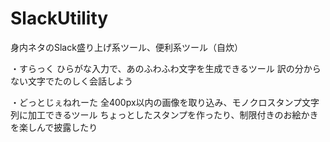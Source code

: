 # SlackUtility
身内ネタのSlack盛り上げ系ツール、便利系ツール（自炊）

・すらっく
    ひらがな入力で、あのふわふわ文字を生成できるツール
    訳の分からない文字でたのしく会話しよう
    
    
・どっとじぇねれーた
    全400px以内の画像を取り込み、モノクロスタンプ文字列に加工できるツール
    ちょっとしたスタンプを作ったり、制限付きのお絵かきを楽しんで披露したり
